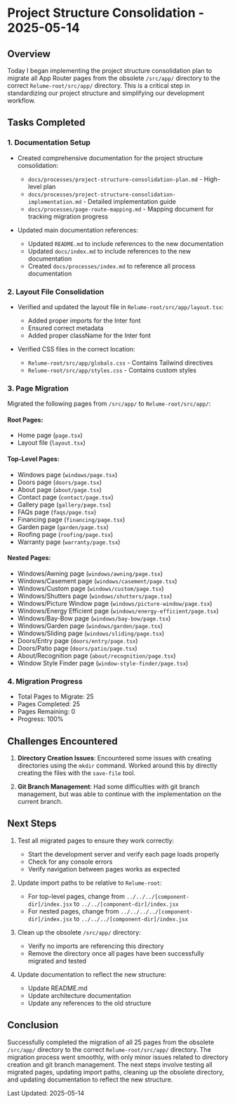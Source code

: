 # Project Structure Consolidation - 2025-05-14

## Overview

Today I began implementing the project structure consolidation plan to migrate all App Router pages from the obsolete `/src/app/` directory to the correct `Relume-root/src/app/` directory. This is a critical step in standardizing our project structure and simplifying our development workflow.

## Tasks Completed

### 1. Documentation Setup

- Created comprehensive documentation for the project structure consolidation:
  - `docs/processes/project-structure-consolidation-plan.md` - High-level plan
  - `docs/processes/project-structure-consolidation-implementation.md` - Detailed implementation guide
  - `docs/processes/page-route-mapping.md` - Mapping document for tracking migration progress

- Updated main documentation references:
  - Updated `README.md` to include references to the new documentation
  - Updated `docs/index.md` to include references to the new documentation
  - Created `docs/processes/index.md` to reference all process documentation

### 2. Layout File Consolidation

- Verified and updated the layout file in `Relume-root/src/app/layout.tsx`:
  - Added proper imports for the Inter font
  - Ensured correct metadata
  - Added proper className for the Inter font

- Verified CSS files in the correct location:
  - `Relume-root/src/app/globals.css` - Contains Tailwind directives
  - `Relume-root/src/app/styles.css` - Contains custom styles

### 3. Page Migration

Migrated the following pages from `/src/app/` to `Relume-root/src/app/`:

#### Root Pages:
- Home page (`page.tsx`)
- Layout file (`layout.tsx`)

#### Top-Level Pages:
- Windows page (`windows/page.tsx`)
- Doors page (`doors/page.tsx`)
- About page (`about/page.tsx`)
- Contact page (`contact/page.tsx`)
- Gallery page (`gallery/page.tsx`)
- FAQs page (`faqs/page.tsx`)
- Financing page (`financing/page.tsx`)
- Garden page (`garden/page.tsx`)
- Roofing page (`roofing/page.tsx`)
- Warranty page (`warranty/page.tsx`)

#### Nested Pages:
- Windows/Awning page (`windows/awning/page.tsx`)
- Windows/Casement page (`windows/casement/page.tsx`)
- Windows/Custom page (`windows/custom/page.tsx`)
- Windows/Shutters page (`windows/shutters/page.tsx`)
- Windows/Picture Window page (`windows/picture-window/page.tsx`)
- Windows/Energy Efficient page (`windows/energy-efficient/page.tsx`)
- Windows/Bay-Bow page (`windows/bay-bow/page.tsx`)
- Windows/Garden page (`windows/garden/page.tsx`)
- Windows/Sliding page (`windows/sliding/page.tsx`)
- Doors/Entry page (`doors/entry/page.tsx`)
- Doors/Patio page (`doors/patio/page.tsx`)
- About/Recognition page (`about/recognition/page.tsx`)
- Window Style Finder page (`window-style-finder/page.tsx`)

### 4. Migration Progress

- Total Pages to Migrate: 25
- Pages Completed: 25
- Pages Remaining: 0
- Progress: 100%

## Challenges Encountered

1. **Directory Creation Issues**: Encountered some issues with creating directories using the `mkdir` command. Worked around this by directly creating the files with the `save-file` tool.

2. **Git Branch Management**: Had some difficulties with git branch management, but was able to continue with the implementation on the current branch.

## Next Steps

1. Test all migrated pages to ensure they work correctly:
   - Start the development server and verify each page loads properly
   - Check for any console errors
   - Verify navigation between pages works as expected

2. Update import paths to be relative to `Relume-root`:
   - For top-level pages, change from `../../../[component-dir]/index.jsx` to `../../[component-dir]/index.jsx`
   - For nested pages, change from `../../../../[component-dir]/index.jsx` to `../../../[component-dir]/index.jsx`

3. Clean up the obsolete `/src/app/` directory:
   - Verify no imports are referencing this directory
   - Remove the directory once all pages have been successfully migrated and tested

4. Update documentation to reflect the new structure:
   - Update README.md
   - Update architecture documentation
   - Update any references to the old structure

## Conclusion

Successfully completed the migration of all 25 pages from the obsolete `/src/app/` directory to the correct `Relume-root/src/app/` directory. The migration process went smoothly, with only minor issues related to directory creation and git branch management. The next steps involve testing all migrated pages, updating import paths, cleaning up the obsolete directory, and updating documentation to reflect the new structure.

Last Updated: 2025-05-14
